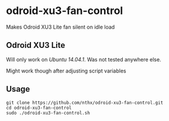 # odroid-xu3-fan-control
Makes Odroid XU3 Lite fan silent on idle load

## Odroid XU3 Lite

Will only work on *Ubuntu 14.04.1*. Was not tested anywhere else. 

Might work though after adjusting script variables

## Usage

    git clone https://github.com/nthx/odroid-xu3-fan-control.git
    cd odroid-xu3-fan-control
    sudo ./odroid-xu3-fan-control.sh
    
